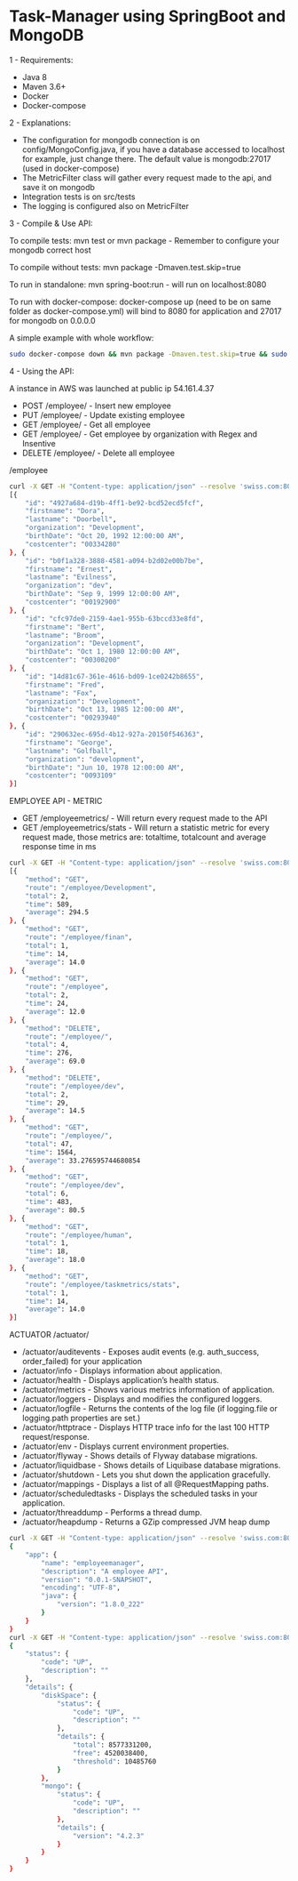 # Task-Manager using SpringBoot and MongoDB

1 - Requirements:

- Java 8
- Maven 3.6+
- Docker
- Docker-compose

2 - Explanations:

- The configuration for mongodb connection is on config/MongoConfig.java, if you have a database accessed to localhost for example, just change there. The default value is mongodb:27017 (used in docker-compose)
- The MetricFilter class will gather every request made to the api, and save it on mongodb
- Integration tests is on src/tests
- The logging is configured also on MetricFilter

3 - Compile & Use API:

To compile tests: mvn test or mvn package - Remember to configure your mongodb correct host

To compile without tests: mvn package -Dmaven.test.skip=true

To run in standalone: mvn spring-boot:run - will run on localhost:8080

To run with docker-compose: docker-compose up (need to be on same folder as docker-compose.yml) will bind to 8080 for application and 27017 for mongodb on 0.0.0.0

A simple example with whole workflow:

```bash
sudo docker-compose down && mvn package -Dmaven.test.skip=true && sudo docker-compose up --build
```


4 - Using the API:

A instance in AWS was launched at public ip 54.161.4.37

- POST /employee/ - Insert new employee
- PUT /employee/  - Update existing employee
- GET /employee/  - Get all employee
- GET /employee/<organization>  - Get employee by organization with Regex and Insentive
- DELETE /employee/ - Delete all employee

/employee
```bash
curl -X GET -H "Content-type: application/json" --resolve 'swiss.com:80:54.161.4.37' http://swiss.com/employee/dev -u swisscom:pass
[{
	"id": "4927a684-d19b-4ff1-be92-bcd52ecd5fcf",
	"firstname": "Dora",
	"lastname": "Doorbell",
	"organization": "Development",
	"birthDate": "Oct 20, 1992 12:00:00 AM",
	"costcenter": "00334280"
}, {
	"id": "b0f1a328-3888-4581-a094-b2d02e00b7be",
	"firstname": "Ernest",
	"lastname": "Evilness",
	"organization": "dev",
	"birthDate": "Sep 9, 1999 12:00:00 AM",
	"costcenter": "00192900"
}, {
	"id": "cfc97de0-2159-4ae1-955b-63bccd33e8fd",
	"firstname": "Bert",
	"lastname": "Broom",
	"organization": "Development",
	"birthDate": "Oct 1, 1980 12:00:00 AM",
	"costcenter": "00300200"
}, {
	"id": "14d81c67-361e-4616-bd09-1ce0242b8655",
	"firstname": "Fred",
	"lastname": "Fox",
	"organization": "Development",
	"birthDate": "Oct 13, 1985 12:00:00 AM",
	"costcenter": "00293940"
}, {
	"id": "290632ec-695d-4b12-927a-20150f546363",
	"firstname": "George",
	"lastname": "Golfball",
	"organization": "development",
	"birthDate": "Jun 10, 1978 12:00:00 AM",
	"costcenter": "0093109"
}]
```
EMPLOYEE API - METRIC

- GET /employeemetrics/ - Will return every request made to the API
- GET /employeemetrics/stats - Will return a statistic metric for every request made, those metrics are: totaltime, totalcount and average response time in ms

```bash
curl -X GET -H "Content-type: application/json" --resolve 'swiss.com:80:54.161.4.37' http://swiss.com/employeemetrics/stats -u swisscom:pass
[{
	"method": "GET",
	"route": "/employee/Development",
	"total": 2,
	"time": 589,
	"average": 294.5
}, {
	"method": "GET",
	"route": "/employee/finan",
	"total": 1,
	"time": 14,
	"average": 14.0
}, {
	"method": "GET",
	"route": "/employee",
	"total": 2,
	"time": 24,
	"average": 12.0
}, {
	"method": "DELETE",
	"route": "/employee/",
	"total": 4,
	"time": 276,
	"average": 69.0
}, {
	"method": "DELETE",
	"route": "/employee/dev",
	"total": 2,
	"time": 29,
	"average": 14.5
}, {
	"method": "GET",
	"route": "/employee/",
	"total": 47,
	"time": 1564,
	"average": 33.276595744680854
}, {
	"method": "GET",
	"route": "/employee/dev",
	"total": 6,
	"time": 483,
	"average": 80.5
}, {
	"method": "GET",
	"route": "/employee/human",
	"total": 1,
	"time": 18,
	"average": 18.0
}, {
	"method": "GET",
	"route": "/employee/taskmetrics/stats",
	"total": 1,
	"time": 14,
	"average": 14.0
}]

```
ACTUATOR
/actuator/

- /actuator/auditevents - Exposes audit events (e.g. auth_success, order_failed) for your application
- /actuator/info - Displays information about application.
- /actuator/health - Displays application’s health status.
- /actuator/metrics - Shows various metrics information of application.
- /actuator/loggers -	Displays and modifies the configured loggers.
- /actuator/logfile -	Returns the contents of the log file (if logging.file or logging.path properties are set.)
- /actuator/httptrace -	Displays HTTP trace info for the last 100 HTTP request/response.
- /actuator/env - Displays current environment properties.
- /actuator/flyway - Shows details of Flyway database migrations.
- /actuator/liquidbase - Shows details of Liquibase database migrations.
- /actuator/shutdown - Lets you shut down the application gracefully.
- /actuator/mappings - Displays a list of all @RequestMapping paths.
- /actuator/scheduledtasks - Displays the scheduled tasks in your application.
- /actuator/threaddump - Performs a thread dump.
- /actuator/heapdump - Returns a GZip compressed JVM heap dump

```bash
curl -X GET -H "Content-type: application/json" --resolve 'swiss.com:80:54.161.4.37' http://swiss.com/actuator/info -u swisscom:pass
{
	"app": {
		"name": "employeemanager",
		"description": "A employee API",
		"version": "0.0.1-SNAPSHOT",
		"encoding": "UTF-8",
		"java": {
			"version": "1.8.0_222"
		}
	}
}
curl -X GET -H "Content-type: application/json" --resolve 'swiss.com:80:54.161.4.37' http://swiss.com/actuator/health -u swisscom:pass
{
	"status": {
		"code": "UP",
		"description": ""
	},
	"details": {
		"diskSpace": {
			"status": {
				"code": "UP",
				"description": ""
			},
			"details": {
				"total": 8577331200,
				"free": 4520038400,
				"threshold": 10485760
			}
		},
		"mongo": {
			"status": {
				"code": "UP",
				"description": ""
			},
			"details": {
				"version": "4.2.3"
			}
		}
	}
}
```
